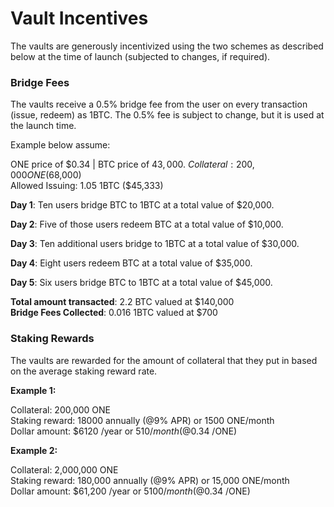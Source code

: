 # Vault Incentives

The vaults are generously incentivized using the two schemes as described below at the time of launch (subjected to changes, if required).&#x20;

### Bridge Fees

The vaults receive a 0.5% bridge fee from the user on every transaction (issue, redeem) as 1BTC. The 0.5% fee is subject to change, but it is used at the launch time.&#x20;

Example below assume:

ONE price of $0.34 | BTC price of $43,000.\
Collateral: 200,000 ONE ($68,000)\
Allowed Issuing: 1.05 1BTC ($45,333)

&#x20; **Day 1**: Ten users bridge BTC to 1BTC at a total value of $20,000.

&#x20; **Day 2**: Five of those users redeem BTC at a total value of $10,000.

&#x20; **Day 3**: Ten additional users bridge to 1BTC at a total value of $30,000.

&#x20; **Day 4**: Eight users redeem BTC at a total value of $35,000.

&#x20; **Day 5**: Six users bridge BTC to 1BTC at a total value of $45,000.

**Total amount transacted**: 2.2 BTC valued at $140,000\
&#x20;**Bridge Fees Collected**: 0.016 1BTC valued at $700

### Staking Rewards

The vaults are rewarded for the amount of collateral that they put in based on the average staking reward rate.

**Example 1:**

Collateral: 200,000 ONE\
Staking reward: 18000 annually (@9% APR) or 1500 ONE/month \
Dollar amount: $6120 /year or $510 /month (@$0.34 /ONE)

**Example 2:**

Collateral: 2,000,000 ONE\
Staking reward: 180,000 annually (@9% APR) or 15,000 ONE/month\
Dollar amount: $61,200 /year or $5100 /month (@$0.34 /ONE)

